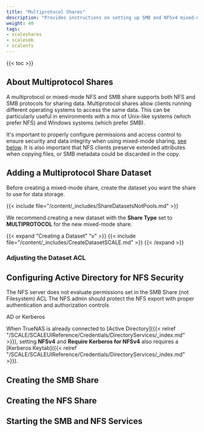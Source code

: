 ```yaml
---
title: "Multiprotocol Shares"
description: "Provides instructions on setting up SMB and NFSv4 mixed-mode shares."
weight: 40
tags:
- scaleshares
- scalesmb
- scalenfs
---
```


{{< toc >}}

## About Multiprotocol Shares

A multiprotocol or mixed-mode NFS and SMB share supports both NFS and SMB protocols for sharing data.
Multiprotocol shares allow clients running different operating systems to access the same data.
This can be particularly useful in environments with a mix of Unix-like systems (which prefer NFS) and Windows systems (which prefer SMB).

It's important to properly configure permissions and access control to ensure security and data integrity when using mixed-mode sharing, [see below](#configure-active-directory-for-nfs-security).
It is also important that NFS clients preserve extended attributes when copying files, or SMB metadata could be discarded in the copy.

## Adding a Multiprotocol Share Dataset

Before creating a mixed-mode share, create the dataset you want the share to use for data storage.

{{< include file="/content/_includes/ShareDatasetsNotPools.md" >}}

We recommend creating a new dataset with the **Share Type** set to **MULTIPROTOCOL** for the new mixed-mode share.

{{< expand "Creating a Dataset" "v" >}}
{{< include file="/content/_includes/CreateDatasetSCALE.md" >}}
{{< /expand >}}

### Adjusting the Dataset ACL

## Configuring Active Directory for NFS Security

The NFS server does not evaluate permissions set in the SMB Share (not Filesystem) ACL
The NFS admin should protect the NFS export with proper authentication and authorization controls

AD or Kerberos

When TrueNAS is already connected to [Active Directory]({{< relref "/SCALE/SCALEUIReference/Credentials/DirectoryServices/_index.md" >}}), setting **NFSv4** and **Require Kerberos for NFSv4** also requires a [Kerberos Keytab]({{< relref "/SCALE/SCALEUIReference/Credentials/DirectoryServices/_index.md" >}}).

## Creating the SMB Share

## Creating the NFS Share

## Starting the SMB and NFS Services

